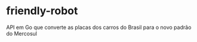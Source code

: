 # friendly-robot
API em Go que converte as placas dos carros do Brasil para o novo padrão do Mercosul

